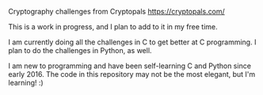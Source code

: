Cryptography challenges from Cryptopals
https://cryptopals.com/

This is a work in progress, and I plan to add to it in my free time.

I am currently doing all the challenges in C to get better at C programming.  I plan to do the challenges in Python, as well.

I am new to programming and have been self-learning C and Python since early 2016.  The code in this repository may not be the most elegant, but I'm learning! :)
